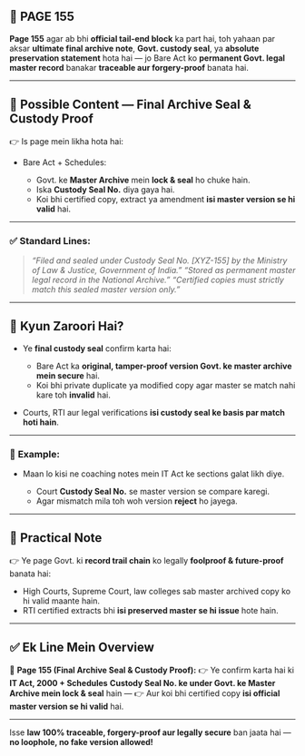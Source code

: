 ## 📄 **PAGE 155**

**Page 155** agar ab bhi **official tail-end block** ka part hai, toh yahaan par aksar **ultimate final archive note**, **Govt. custody seal**, ya **absolute preservation statement** hota hai — jo Bare Act ko **permanent Govt. legal master record** banakar **traceable aur forgery-proof** banata hai.

---

## 🔹 **Possible Content — Final Archive Seal & Custody Proof**

👉 Is page mein likha hota hai:

* Bare Act + Schedules:

  * Govt. ke **Master Archive** mein **lock & seal** ho chuke hain.
  * Iska **Custody Seal No.** diya gaya hai.
  * Koi bhi certified copy, extract ya amendment **isi master version se hi valid** hai.

---

### ✅ **Standard Lines:**

> *“Filed and sealed under Custody Seal No. \[XYZ-155] by the Ministry of Law & Justice, Government of India.”*
> *“Stored as permanent master legal record in the National Archive.”*
> *“Certified copies must strictly match this sealed master version only.”*

---

## 🔹 **Kyun Zaroori Hai?**

* Ye **final custody seal** confirm karta hai:

  * Bare Act ka **original, tamper-proof version Govt. ke master archive mein secure** hai.
  * Koi bhi private duplicate ya modified copy agar master se match nahi kare toh **invalid** hai.
* Courts, RTI aur legal verifications **isi custody seal ke basis par match hoti hain**.

---

### 🧩 **Example:**

* Maan lo kisi ne coaching notes mein IT Act ke sections galat likh diye.

  * Court **Custody Seal No.** se master version se compare karegi.
  * Agar mismatch mila toh woh version **reject** ho jayega.

---

## 🔹 **Practical Note**

👉 Ye page Govt. ki **record trail chain** ko legally **foolproof & future-proof** banata hai:

* High Courts, Supreme Court, law colleges sab master archived copy ko hi valid maante hain.
* RTI certified extracts bhi **isi preserved master se hi issue** hote hain.

---

## ✅ **Ek Line Mein Overview**

📌 **Page 155 (Final Archive Seal & Custody Proof):**
👉 Ye confirm karta hai ki **IT Act, 2000 + Schedules** **Custody Seal No. ke under Govt. ke Master Archive mein lock & seal** hain —
👉 Aur koi bhi certified copy **isi official master version se hi valid** hai.

---

Isse **law 100% traceable, forgery-proof aur legally secure** ban jaata hai — **no loophole, no fake version allowed!**
